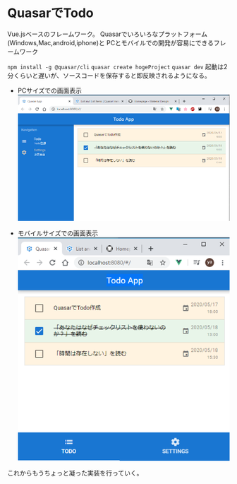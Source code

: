 # QuasarでTodo

Vue.jsベースのフレームワーク。
Quasarでいろいろなプラットフォーム(Windows,Mac,android,iphone)と
PCとモバイルでの開発が容易にできるフレームワーク

`npm install -g @quasar/cli`
`quasar create hogeProject`
`quasar dev`
起動は2分くらいと遅いが、ソースコードを保存すると即反映されるようになる。

- PCサイズでの画面表示
![PC_image](./Doc_image/PC_size.PNG)

- モバイルサイズでの画面表示
![mobile_image](./Doc_image/mobile_size.PNG)


これからもうちょっと凝った実装を行っていく。

